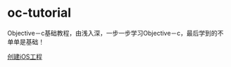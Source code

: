 # oc-tutorial
Objective－c基础教程，由浅入深，一步一步学习Objective－c，最后学到的不单单是基础！

[创建iOS工程](https://github.com/Fullbook/oc-tutorial/blob/master/docs/create-ios.md)